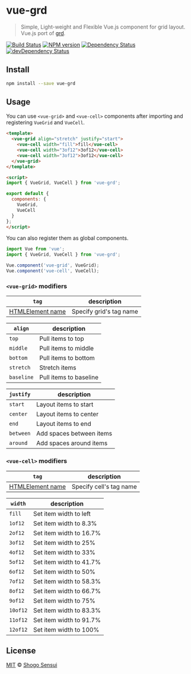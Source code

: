 # vue-grd

> Simple, Light-weight and Flexible Vue.js component for grid layout. Vue.js port of [grd](https://github.com/1000ch/grd).

[![Build Status](https://travis-ci.org/1000ch/vue-grd.svg?branch=master)](https://travis-ci.org/1000ch/vue-grd)
[![NPM version](https://badge.fury.io/js/vue-grd.svg)](http://badge.fury.io/js/vue-grd)
[![Dependency Status](https://david-dm.org/1000ch/vue-grd.svg)](https://david-dm.org/1000ch/vue-grd)
[![devDependency Status](https://david-dm.org/1000ch/vue-grd/dev-status.svg)](https://david-dm.org/1000ch/vue-grd?type=dev)

## Install

```sh
npm install --save vue-grd
```

## Usage

You can use `<vue-grid>` and `<vue-cell>` components after importing and registering `VueGrid` and `VueCell`.

```html
<template>
  <vue-grid align="stretch" justify="start">
    <vue-cell width="fill">fill</vue-cell>
    <vue-cell width="3of12">3of12</vue-cell>
    <vue-cell width="3of12">3of12</vue-cell>
  </vue-grid>
</template>

<script>
import { VueGrid, VueCell } from 'vue-grd';

export default {
  components: {
    VueGrid,
    VueCell
  }
};
</script>
```

You can also register them as global components.

```javascript
import Vue from 'vue';
import { VueGrid, VueCell } from 'vue-grd';

Vue.component('vue-grid', VueGrid);
Vue.component('vue-cell', VueCell);
```

### `<vue-grid>` modifiers

| `tag` | description |
|---|---|
| [HTMLElement name](https://html.spec.whatwg.org/multipage/#toc-semantics) | Specify grid's tag name |

| `align` | description |
|---|---|
| `top` | Pull items to top |
| `middle` |  Pull items to middle |
| `bottom` |  Pull items to bottom |
| `stretch` | Stretch items |
| `baseline` |  Pull items to baseline |

| `justify` | description |
|---|---|
| `start` | Layout items to start |
| `center` | Layout items to center |
| `end` | Layout items to end |
| `between` | Add spaces between items |
| `around` | Add spaces around items |

### `<vue-cell>` modifiers

| `tag` | description |
|---|---|
| [HTMLElement name](https://html.spec.whatwg.org/multipage/#toc-semantics) | Specify cell's tag name |

| `width` | description |
|---|---|
| `fill` | Set item width to left |
| `1of12` | Set item width to 8.3% |
| `2of12` | Set item width to 16.7% |
| `3of12` | Set item width to 25% |
| `4of12` | Set item width to 33% |
| `5of12` | Set item width to 41.7% |
| `6of12` | Set item width to 50% |
| `7of12` | Set item width to 58.3% |
| `8of12` | Set item width to 66.7% |
| `9of12` | Set item width to 75% |
| `10of12` | Set item width to 83.3% |
| `11of12` | Set item width to 91.7% |
| `12of12` | Set item width to 100% |

## License

[MIT](https://1000ch.mit-license.org) © [Shogo Sensui](https://github.com/1000ch)
